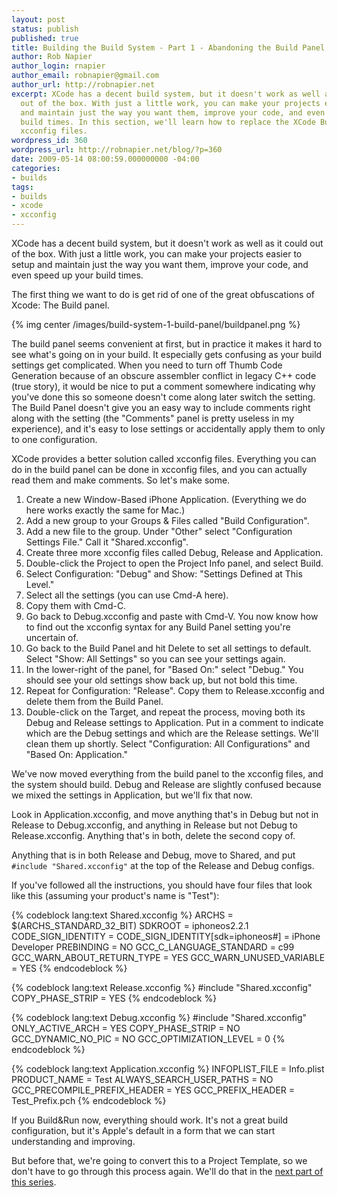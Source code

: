 ```yaml
---
layout: post
status: publish
published: true
title: Building the Build System - Part 1 - Abandoning the Build Panel
author: Rob Napier
author_login: rnapier
author_email: robnapier@gmail.com
author_url: http://robnapier.net
excerpt: XCode has a decent build system, but it doesn't work as well as it could
  out of the box. With just a little work, you can make your projects easier to setup
  and maintain just the way you want them, improve your code, and even speed up your
  build times. In this section, we'll learn how to replace the XCode Build Panel with
  xcconfig files.
wordpress_id: 360
wordpress_url: http://robnapier.net/blog/?p=360
date: 2009-05-14 08:00:59.000000000 -04:00
categories:
- builds
tags:
- builds
- xcode
- xcconfig
---
```

XCode has a decent build system, but it doesn't work as well as it could out of the box. With just a little work, you can make your projects easier to setup and maintain just the way you want them, improve your code, and even speed up your build times.

The first thing we want to do is get rid of one of the great obfuscations of Xcode: The Build panel.

{% img center /images/build-system-1-build-panel/buildpanel.png %}

The build panel seems convenient at first, but in practice it makes it hard to see what's going on in your build. It especially gets confusing as your build settings get complicated. When you need to turn off Thumb Code Generation because of an obscure assembler conflict in legacy C++ code (true story), it would be nice to put a comment somewhere indicating why you've done this so someone doesn't come along later switch the setting. The Build Panel doesn't give you an easy way to include comments right along with the setting (the "Comments" panel is pretty useless in my experience), and it's easy to lose settings or accidentally apply them to only to one configuration.

XCode provides a better solution called xcconfig files. Everything you can do in the build panel can be done in xcconfig files, and you can actually read them and make comments. So let's make some.
<!-- more -->

1. Create a new Window-Based iPhone Application. (Everything we do here works exactly the same for Mac.)
2. Add a new group to your Groups & Files called "Build Configuration".
3. Add a new file to the group. Under "Other" select "Configuration Settings File." Call it "Shared.xcconfig".
4. Create three more xcconfig files called Debug, Release and Application.
5. Double-click the Project to open the Project Info panel, and select Build.
6. Select Configuration: "Debug" and Show: "Settings Defined at This Level."
7. Select all the settings (you can use Cmd-A here).
8. Copy them with Cmd-C.
9. Go back to Debug.xcconfig and paste with Cmd-V. You now know how to find out the xcconfig syntax for any Build Panel setting you're uncertain of.
10. Go back to the Build Panel and hit Delete to set all settings to default. Select "Show: All Settings" so you can see your settings again.
11. In the lower-right of the panel, for "Based On:" select "Debug." You should see your old settings show back up, but not bold this time.
12. Repeat for Configuration: "Release". Copy them to Release.xcconfig and delete them from the Build Panel.
13. Double-click on the Target, and repeat the process, moving both its Debug and Release settings to Application. Put in a comment to indicate which are the Debug settings and which are the Release settings. We'll clean them up shortly. Select "Configuration: All Configurations" and "Based On: Application."

We've now moved everything from the build panel to the xcconfig files, and the system should build. Debug and Release are slightly confused because we mixed the settings in Application, but we'll fix that now.

Look in Application.xcconfig, and move anything that's in Debug but not in Release to Debug.xcconfig, and anything in Release but not Debug to Release.xcconfig. Anything that's in both, delete the second copy of. 

Anything that is in both Release and Debug, move to Shared, and put `#include "Shared.xcconfig"` at the top of the Release and Debug configs.

If you've followed all the instructions, you should have four files that look like this (assuming your product's name is "Test"):

{% codeblock lang:text Shared.xcconfig %}
ARCHS = $(ARCHS_STANDARD_32_BIT)
SDKROOT = iphoneos2.2.1
CODE_SIGN_IDENTITY = 
CODE_SIGN_IDENTITY[sdk=iphoneos#] = iPhone Developer
PREBINDING = NO
GCC_C_LANGUAGE_STANDARD = c99
GCC_WARN_ABOUT_RETURN_TYPE = YES
GCC_WARN_UNUSED_VARIABLE = YES
{% endcodeblock %}

{% codeblock lang:text Release.xcconfig %}
#include "Shared.xcconfig"
COPY_PHASE_STRIP = YES
{% endcodeblock %}

{% codeblock lang:text Debug.xcconfig %}
#include "Shared.xcconfig"
ONLY_ACTIVE_ARCH = YES
COPY_PHASE_STRIP = NO
GCC_DYNAMIC_NO_PIC = NO
GCC_OPTIMIZATION_LEVEL = 0
{% endcodeblock %}

{% codeblock lang:text Application.xcconfig %}
INFOPLIST_FILE = Info.plist
PRODUCT_NAME = Test
ALWAYS_SEARCH_USER_PATHS = NO
GCC_PRECOMPILE_PREFIX_HEADER = YES
GCC_PREFIX_HEADER = Test_Prefix.pch
{% endcodeblock %}

If you Build&Run now, everything should work. It's not a great build configuration, but it's Apple's default in a form that we can start understanding and improving.

But before that, we're going to convert this to a Project Template, so we don't have to go through this process again. We'll do that in the <a href="http://robnapier.net/blog/project-templates-364">next part of this series</a>.
